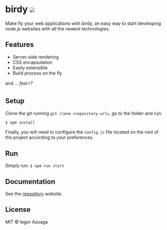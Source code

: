 # birdy ![](https://david-dm.org/iiegor/birdy.svg)
Make fly your web applications with birdy, an easy way to start developing node.js websites with all the newest technologies.

## Features

- Server-side rendering
- CSS encapsulation
- Easily extensible
- Build process on the fly

and ... *fast:zap:?*

## Setup

Clone the git running ``git clone <repository-url>``, go to the folder and run:
```sh
$ npm install
```

Finally, you will need to configure the ``config.js`` file located on the root of the project according to your preferences.

## Run

Simply run: ``$ npm run start``

## Documentation

See the [repository](http://iiegor.github.io/birdy) website.

## License

MIT © Iegor Azuaga
